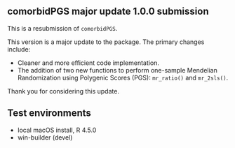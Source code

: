 ## comorbidPGS major update 1.0.0 submission

This is a resubmission of `comorbidPGS`.

This version is a major update to the package. The primary changes include:
* Cleaner and more efficient code implementation.
* The addition of two new functions to perform one-sample Mendelian Randomization using Polygenic Scores (PGS): `mr_ratio()` and `mr_2sls()`.

Thank you for considering this update.

## Test environments
* local macOS install, R 4.5.0
* win-builder (devel)